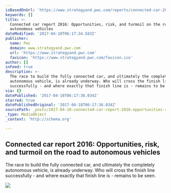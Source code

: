 ```yaml
---
isBasedOnUrl: 'https://www.strategyand.pwc.com/reports/connected-car-2016-study'
keywords: []
title: >-
  Connected car report 2016: Opportunities, risk, and turmoil on the road to
  autonomous vehicles
dateModified: '2017-04-18T06:17:34.583Z'
publisher:
  name: Pwc
  domain: www.strategyand.pwc.com
  url: 'https://www.strategyand.pwc.com'
  favicon: 'https://www.strategyand.pwc.com/favicon.ico'
author: []
inFeed: true
description: >-
  The race to build the fully connected car, and ultimately the completely
  autonomous vehicle, is already underway. Who will cross the finish line
  successfully - and where exactly that finish line is - remains to be seen.
via: {}
datePublished: '2017-04-18T06:17:36.034Z'
starred: true
datePublishedOriginal: '2017-04-18T06:17:36.034Z'
sourcePath: _posts/2017-04-18-connected-car-report-2016-opportunities-risk-and-turmoil.md
_type: MediaObject
_context: 'http://schema.org'

---
```

<article style=""><h1>Connected car report 2016: Opportunities, risk, and turmoil on the road to autonomous vehicles</h1><p>The race to build the fully connected car, and ultimately the completely autonomous vehicle, is already underway. Who will cross the finish line successfully - and where exactly that finish line is - remains to be seen.</p><img src="https://www.strategyand.pwc.com/media/image/exhibit01_Connected-car-report-2016-670.jpg" /></article>